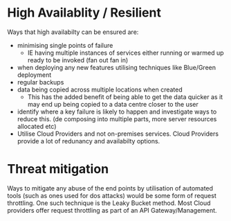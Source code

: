 # High Availablity / Resilient

Ways that high availabilty can be ensured are:

- minimising single points of failure
  - IE having multiple instances of services either running or warmed up ready to be invoked (fan out fan in)
- when deploying any new features utilising techniques like Blue/Green deployment
- regular backups
- data being copied across multiple locations when created
  - This has the added benefit of being able to get the data quicker as it may end up being copied to a data centre closer to the user
- identify where a key failure is likely to happen and investigate ways to reduce this. (de composing into multiple parts, more server resources allocated etc)
- Utilise Cloud Providers and not on-premises services. Cloud Providers provide a lot of redunancy and availabilty options.

# Threat mitigation

Ways to mitigate any abuse of the end points by utilisation of automated tools (such as ones used for dos attacks) would be some form of request throttling. One such technique is the Leaky Bucket method. Most Cloud providers offer request throttling as part of an API Gateway/Management.

